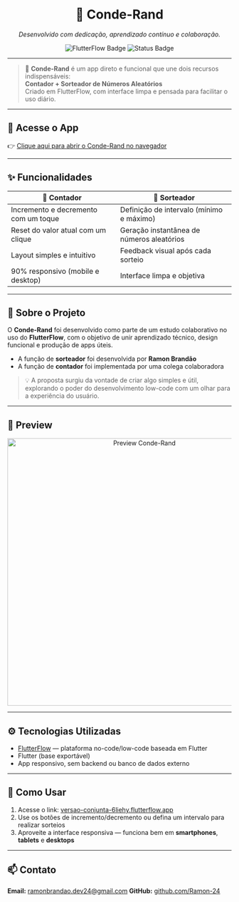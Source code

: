 <h1 align="center">🧮 Conde-Rand</h1>
<p align="center"><i> Desenvolvido com dedicação, aprendizado contínuo e colaboração.</i></p>
<p align="center">
  <img src="https://img.shields.io/badge/Made%20with-FlutterFlow-47C5FB?logo=flutter" alt="FlutterFlow Badge" />
  <img src="https://img.shields.io/badge/status-Finalizado-00C853" alt="Status Badge" />
</p>

---

> 🎯 **Conde-Rand** é um app direto e funcional que une dois recursos indispensáveis:  
> **Contador + Sorteador de Números Aleatórios**  
> Criado em FlutterFlow, com interface limpa e pensada para facilitar o uso diário.

---

## 🔗 Acesse o App

👉 [Clique aqui para abrir o Conde-Rand no navegador](https://versao-conjunta-6liehy.flutterflow.app/)

---

## ✨ Funcionalidades

| 🔢 **Contador**                                  | 🎲 **Sorteador**                                 |
|--------------------------------------------------|--------------------------------------------------|
| Incremento e decremento com um toque             | Definição de intervalo (mínimo e máximo)         |
| Reset do valor atual com um clique               | Geração instantânea de números aleatórios        |
| Layout simples e intuitivo                       | Feedback visual após cada sorteio                |
| 90% responsivo (mobile e desktop)               | Interface limpa e objetiva                       |

---

## 🧠 Sobre o Projeto

O **Conde-Rand** foi desenvolvido como parte de um estudo colaborativo no uso do **FlutterFlow**, com o objetivo de unir aprendizado técnico, design funcional e produção de apps úteis.

- A função de **sorteador** foi desenvolvida por **Ramon Brandão**  
- A função de **contador** foi implementada por uma colega colaboradora  

> 💡 A proposta surgiu da vontade de criar algo simples e útil, explorando o poder do desenvolvimento low-code com um olhar para a experiência do usuário.

---

## 📱 Preview

<p align="center">
  <img src="https://user-images.githubusercontent.com/placeholder-img" alt="Preview Conde-Rand" width="600"/>
  <br>
</p>

---

## ⚙️ Tecnologias Utilizadas

- [FlutterFlow](https://flutterflow.io/) — plataforma no-code/low-code baseada em Flutter
- Flutter (base exportável)
- App responsivo, sem backend ou banco de dados externo

---

## 🚀 Como Usar

1. Acesse o link: [versao-conjunta-6liehy.flutterflow.app](https://versao-conjunta-6liehy.flutterflow.app)
2. Use os botões de incremento/decremento ou defina um intervalo para realizar sorteios
3. Aproveite a interface responsiva — funciona bem em **smartphones**, **tablets** e **desktops**

---

## 📫 Contato

**Email:** ramonbrandao.dev24@gmail.com
**GitHub:** [github.com/Ramon-24](https://github.com/Ramon-24)  

<!--
**Portfólio:** [seu-portfolio-link.com](https://seu-portfolio-link.com)








